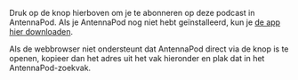 Druk op de knop hierboven om je te abonneren op deze podcast in AntennaPod. Als
je AntennaPod nog niet hebt geïnstalleerd, kun je [de app hier
downloaden](/download).

Als de webbrowser niet ondersteunt dat AntennaPod direct via de knop is te
openen, kopieer dan het adres uit het vak hieronder en plak dat in het
AntennaPod-zoekvak.
